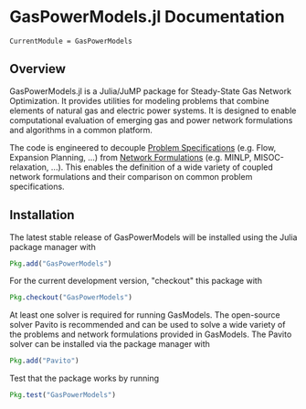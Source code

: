# GasPowerModels.jl Documentation

```@meta
CurrentModule = GasPowerModels
```

## Overview

GasPowerModels.jl is a Julia/JuMP package for Steady-State Gas Network Optimization. It provides utilities for modeling problems that combine elements of natural gas and electric power systems. It is designed to enable computational evaluation of emerging gas and power network formulations and algorithms in a common platform.

The code is engineered to decouple [Problem Specifications](@ref) (e.g. Flow, Expansion Planning, ...) from [Network Formulations](@ref) (e.g. MINLP, MISOC-relaxation, ...). This enables the definition of a wide variety of coupled network formulations and their comparison on common problem specifications.

## Installation

The latest stable release of GasPowerModels will be installed using the Julia package manager with

```julia
Pkg.add("GasPowerModels")
```

For the current development version, "checkout" this package with

```julia
Pkg.checkout("GasPowerModels")
```

At least one solver is required for running GasModels.  The open-source solver Pavito is recommended and can be used to solve a wide variety of the problems and network formulations provided in GasModels.  The Pavito solver can be installed via the package manager with

```julia
Pkg.add("Pavito")
```

Test that the package works by running

```julia
Pkg.test("GasPowerModels")
```
